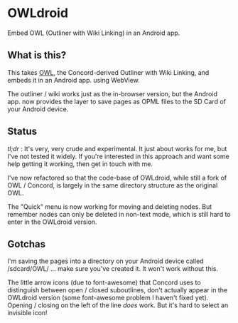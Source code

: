 OWLdroid
========

Embed OWL (Outliner with Wiki Linking) in an Android app.

What is this?
-------------

This takes [OWL](https://github.com/interstar/OWL), the Concord-derived Outliner with Wiki Linking, and embeds it in an Android app. using WebView.

The outliner / wiki works just as the in-browser version, but the Android app. now provides the layer to save pages as OPML files to the SD Card of your Android device.



Status
------

*tl;dr* : It's very, very crude and experimental. It just about works for me, but I've not tested it widely. If you're interested in this approach and want some help getting it working, then get in touch with me. 

I've now refactored so that the code-base of OWLdroid, while still a fork of OWL / Concord, is largely in the same directory structure as the original OWL.

The "Quick" menu is now working for moving and deleting nodes. But remember nodes can only be deleted in non-text mode, which is still 
hard to enter in the OWLdroid version.


Gotchas
--------

I'm saving the pages into a directory on your Android device called /sdcard/OWL/ ... make sure you've created it. It won't work without this.

The little arrow icons (due to font-awesome) that Concord uses to distinguish between open / closed suboutlines, don't actually appear in 
the OWLdroid version (some font-awesome problem I haven't fixed yet). Opening / closing on the left of the line *does* work. But it's hard to select an invisible icon!



